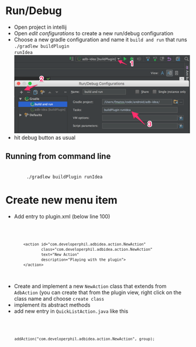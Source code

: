 Run/Debug
=========

* Open project in intellij
* Open _edit configurations_ to create a new run/debug configuration
* Choose a new gradle configuration and name it `build and run` that runs <code>./gradlew buildPlugin runIdea</code>
![Create debug configuration](website/debug_howto.png)
* hit debug button as usual

Running from command line
-------------------------
<code>
        ./gradlew buildPlugin runIdea
</code>

Create new menu item
====================

* Add entry to plugin.xml (below line 100)
<code>

            <action id="com.developerphil.adbidea.action.NewAction"
                    class="com.developerphil.adbidea.action.NewAction"
                    text="New Action"
                    description="Playing with the plugin">
            </action>
</code>

* Create and implement a new `NewAction` class that extends from `AdbAction` (you can create that from the plugin view, right click on the class name and choose `create class`
* implement its abstract methods
* add new entry in `QuickListAction.java` like this
<code>

        addAction("com.developerphil.adbidea.action.NewAction", group);
</code>